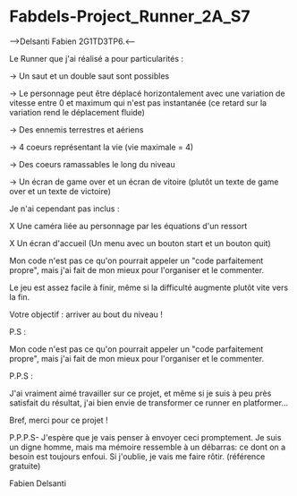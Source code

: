# Fabdels-Project_Runner_2A_S7

-->Delsanti Fabien 2G1TD3TP6.<--


Le Runner que j'ai réalisé a pour particularités :

-> Un saut et un double saut sont possibles

-> Le personnage peut être déplacé horizontalement
avec une variation de vitesse entre 0 et maximum qui n'est pas instantanée 
(ce retard sur la variation rend le déplacement fluide)

-> Des ennemis terrestres et aériens

-> 4 coeurs représentant la vie (vie maximale = 4)

-> Des coeurs ramassables le long du niveau

-> Un écran de game over et un écran de vitoire (plutôt un texte
de game over et un texte de victoire)



Je n'ai cependant pas inclus :

X Une caméra liée au personnage par les équations d'un ressort

X Un écran d'accueil (Un menu avec un bouton start et un bouton quit)


Mon code n'est pas ce qu'on pourrait appeler un "code parfaitement propre",
mais j'ai fait de mon mieux pour l'organiser et le commenter.


Le jeu est assez facile à finir, même si la difficulté augmente
plutôt vite vers la fin.

Votre objectif : arriver au bout du niveau !



P.S :

Mon code n'est pas ce qu'on pourrait appeler un "code parfaitement propre",
mais j'ai fait de mon mieux pour l'organiser et le commenter.


P.P.S :

J'ai vraiment aimé travailler sur ce projet, 
et même si je suis à peu près satisfait du résultat,
j'ai bien envie de transformer ce runner en platformer...

Bref, merci pour ce projet !


P.P.P.S- J'espère que je vais penser à envoyer ceci promptement. Je suis un digne homme, mais ma mémoire ressemble à un débarras: ce dont on a besoin est toujours enfoui. 
Si j'oublie, je vais me faire rôtir. (référence gratuite)



Fabien Delsanti
